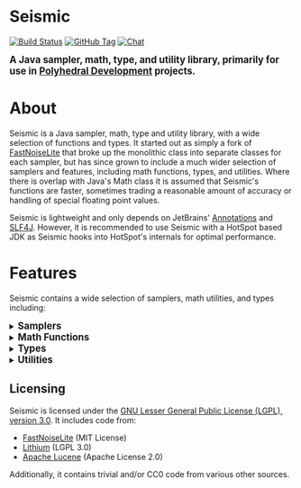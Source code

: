 # Seismic

[![Build Status](https://img.shields.io/jenkins/build?jobUrl=https%3A%2F%2Fci.solo-studios.ca%2Fjob%2FPolyhedralDev%2Fjob%2FSeismic%2Fjob%2Fmaster%2F&style=for-the-badge&link=https%3A%2F%2Fci.solo-studios.ca%2Fjob%2FPolyhedralDev%2Fjob%2FSeismic%2Fjob%2Fmaster%2F)](https://ci.solo-studios.ca/job/PolyhedralDev/job/Seismic/job/master/)
[![GitHub Tag](https://img.shields.io/github/v/tag/PolyhedralDev/Seismic?sort=semver&style=for-the-badge)](https://github.com/PolyhedralDev/Seismic/tags)
[![Chat](https://img.shields.io/discord/715448651786485780?style=for-the-badge&color=7389D8)](https://terra.polydev.org/contact.html)

<big><b>A Java sampler, math, type, and utility library, primarily for use in [Polyhedral Development](https://github.com/PolyhedralDev)
projects.</b></big>

# About

Seismic is a Java sampler, math, type and utility library, with a wide selection of functions and types. It started out as simply a fork of
[FastNoiseLite](https://github.com/Auburn/FastNoiseLite) that broke up the monolithic class into separate classes for
each sampler, but has since grown to include a much wider selection of samplers and features, including math functions, types, and
utilities. Where
there is overlap with Java's Math class it is assumed that Seismic's functions are faster, sometimes trading a reasonable amount of accuracy
or handling of special floating point values.

Seismic is lightweight and only depends on JetBrains' [Annotations](https://github.com/JetBrains/java-annotations)
and [SLF4J](http://www.slf4j.org/). However, it is recommended to use Seismic with a HotSpot based JDK as Seismic hooks into HotSpot's
internals for optimal performance.

# Features

Seismic contains a wide selection of samplers, math utilities, and types including:

<details>

<summary><big><b>Samplers</b></big></summary>

### Gradient:

* OpenSimplex2
* OpenSimplex2S
* Simplex
* Perlin
* Value
* Cubically Interpolated Value Noise
* Gabor Noise

### Fractal:

* Brownian Motion
* Ping-Pong
* Ridged Fractal

### Random:

* Gaussian Noise
* White Noise
* Positive White Noise

### Other Noise:

* Cellular (Voronoi/Worley)

### Mutator:

* Domain Warp
* Cubic Spline
* Translate
* Linear Heightmap
* Fractal Gavoro Pseudoerosion

### Arithmetic:

* Addition
* Subtraction
* Multiplication
* Division
* Max
* Min

### Normalizer:

* Linear
* Linear Map
* Clamp
* Posterization
* Probability
* Scale
* Normal

### Exotic Sampler:

* Image
* Kernel

</details>

<details>

<summary><big><b>Math Functions</b></big></summary>

### Algebra:

* Inverse Square Root

### Arithmetic:

* Fused Multiply Add

### Floating Point:

* Epsilon Equals
* Round
* Floor
* Ceiling
* Fraction

### Integer:

* Squash
* Integer Power of Ten
* Integer Logarithm Base Two Ceiling
* Integer Logarithm Base Two Floor
* Integer Logarithm Base Ten Ceiling
* Integer Logarithm Base Ten Floor

### Numerical Analysis:

#### Interpolation:

* Linear
* Bilinear
* Trilinear
* Cubic
* Bicubic
* Tricubic

#### Smoothstep:

* Cubic Polynomial
* Quartic Polynomial
* Quintic Polynomial
* Cubic Rational
* Quartic Rational

### Statistic:

* Standard Deviation
* Normal Inverse

### Trigonometry:

* Sine
* Cosine
* Tangent
* Secant
* Cosecant
* Cotangent

</details>

<details>

<summary><big><b>Types</b></big></summary>

### Sampler:

* Sampler
* Derivative Sampler

### Vector:

* Vector2
* Vector2Int
* Vector3
* Vector3Int

### Enum:

* Rotation
* Distance Function

### Other:

* Cubic Spline

</details>

<details>

<summary><big><b>Utilities</b></big></summary>

### Access Controller:

* Do Privileged

### HotSpot VM Options:

* Get Property

### VM Constants:

* Is Client VM
* Is HotSpot VM
* Is JVMCI VM
* Get JVM Vendor
* Get OS Name
* Is Linux
* Is Windows
* Is SunOS
* Is MacOS
* Is FreeBSD
* Get OS Arch
* Get Java Vendor
* Get Has Fast Vector FMA
* Get Has Fast Scalar FMA

### Reflection:

* Get Class
* Get Method
* Get Field
* Set Field To Public
* Set Method To Public

### Unsafe:

* Get Static Field Object
* Get Static Field Char
* Get Static Field Int
* Get Static Field Long
* Get Static Field Float
* Get Static Field Double
* Get Static Field Boolean
* Put Static Field Object
* Put Static Field Char
* Put Static Field Int
* Put Static Field Long
* Put Static Field Float
* Put Static Field Double
* Put Static Field Boolean
* Get Field Object
* Get Field Char
* Get Field Int
* Get Field Long
* Get Field Float
* Get Field Double
* Get Field Boolean
* Put Field Object
* Put Field Char
* Put Field Int
* Put Field Long
* Put Field Float
* Put Field Double
* Put Field Boolean

</details>

## Licensing

Seismic is licensed under the [GNU Lesser General Public License (LGPL), version 3.0](https://www.gnu.org/licenses/lgpl-3.0.txt). It
includes code from:

- [FastNoiseLite](https://github.com/Auburn/FastNoiseLite) (MIT License)
- [Lithium](https://github.com/CaffeineMC/lithium-fabric) (LGPL 3.0)
- [Apache Lucene](https://github.com/apache/lucene) (Apache License 2.0)

Additionally, it contains trivial and/or CC0 code from various other sources.
